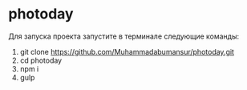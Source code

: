 # photoday

Для запуска проекта запустите в терминале следующие команды:
1. git clone https://github.com/Muhammadabumansur/photoday.git
2. cd photoday
3. npm i
4. gulp
